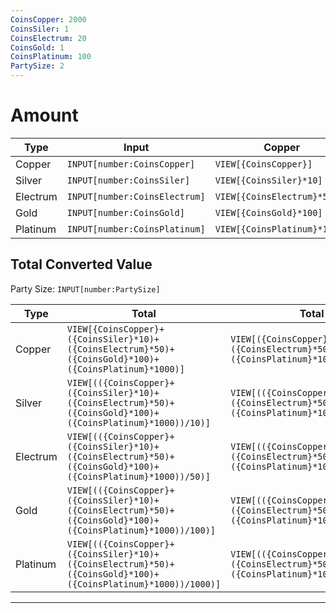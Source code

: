 ```yaml
---
CoinsCopper: 2000
CoinsSiler: 1
CoinsElectrum: 20
CoinsGold: 1
CoinsPlatinum: 100
PartySize: 2
---
```

# Amount

| Type     | Input                         | Copper                       | Silver                      | Electrum                   | Gold                       | Platinum                   |
| -------- | ----------------------------- | ---------------------------- | --------------------------- | -------------------------- | -------------------------- | -------------------------- |
| Copper   | `INPUT[number:CoinsCopper]`   | `VIEW[{CoinsCopper}]`        | `VIEW[{CoinsCopper}/10]`    | `VIEW[{CoinsCopper}/50]`   | `VIEW[{CoinsCopper}/100]`  | `VIEW[{CoinsCopper}/1000]` |
| Silver   | `INPUT[number:CoinsSiler]`    | `VIEW[{CoinsSiler}*10]`      | `VIEW[{CoinsSiler}]`        | `VIEW[{CoinsSiler}/5]`     | `VIEW[{CoinsSiler}/10]`    | `VIEW[{CoinsSiler}/100]`   |
| Electrum | `INPUT[number:CoinsElectrum]` | `VIEW[{CoinsElectrum}*50]`   | `VIEW[{CoinsElectrum}*5]`   | `VIEW[{CoinsElectrum}]`    | `VIEW[{CoinsElectrum}/2]`  | `VIEW[{CoinsElectrum}/20]` |
| Gold     | `INPUT[number:CoinsGold]`     | `VIEW[{CoinsGold}*100]`      | `VIEW[{CoinsGold}*10]`      | `VIEW[{CoinsGold}*2]`      | `VIEW[{CoinsGold}]`        | `VIEW[{CoinsGold}/10]`     |
| Platinum | `INPUT[number:CoinsPlatinum]` | `VIEW[{CoinsPlatinum}*1000]` | `VIEW[{CoinsPlatinum}*100]` | `VIEW[{CoinsPlatinum}*20]` | `VIEW[{CoinsPlatinum}*10]` | `VIEW[{CoinsPlatinum}]`    |

 ## Total Converted Value

 Party Size: `INPUT[number:PartySize]`  

| Type     | Total                                                                                                          | Total Per Player                                                                                                           |
| -------- | -------------------------------------------------------------------------------------------------------------- | -------------------------------------------------------------------------------------------------------------------------- |
| Copper   | `VIEW[{CoinsCopper}+({CoinsSiler}*10)+({CoinsElectrum}*50)+({CoinsGold}*100)+({CoinsPlatinum}*1000)]`          | `VIEW[({CoinsCopper}+({CoinsSiler}*10)+({CoinsElectrum}*50)+({CoinsGold}*100)+({CoinsPlatinum}*1000))/{PartySize}]`        |
| Silver   | `VIEW[(({CoinsCopper}+({CoinsSiler}*10)+({CoinsElectrum}*50)+({CoinsGold}*100)+({CoinsPlatinum}*1000))/10)]`   | `VIEW[(({CoinsCopper}+({CoinsSiler}*10)+({CoinsElectrum}*50)+({CoinsGold}*100)+({CoinsPlatinum}*1000))/10)/{PartySize}]`   |
| Electrum | `VIEW[(({CoinsCopper}+({CoinsSiler}*10)+({CoinsElectrum}*50)+({CoinsGold}*100)+({CoinsPlatinum}*1000))/50)]`   | `VIEW[(({CoinsCopper}+({CoinsSiler}*10)+({CoinsElectrum}*50)+({CoinsGold}*100)+({CoinsPlatinum}*1000))/50)/{PartySize}]`   |
| Gold     | `VIEW[(({CoinsCopper}+({CoinsSiler}*10)+({CoinsElectrum}*50)+({CoinsGold}*100)+({CoinsPlatinum}*1000))/100)]`  | `VIEW[(({CoinsCopper}+({CoinsSiler}*10)+({CoinsElectrum}*50)+({CoinsGold}*100)+({CoinsPlatinum}*1000))/100)/{PartySize}]`  |
| Platinum | `VIEW[(({CoinsCopper}+({CoinsSiler}*10)+({CoinsElectrum}*50)+({CoinsGold}*100)+({CoinsPlatinum}*1000))/1000)]` | `VIEW[(({CoinsCopper}+({CoinsSiler}*10)+({CoinsElectrum}*50)+({CoinsGold}*100)+({CoinsPlatinum}*1000))/1000)/{PartySize}]` |

---